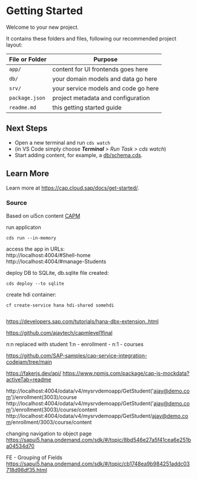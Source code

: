 # Getting Started

Welcome to your new project.

It contains these folders and files, following our recommended project layout:

File or Folder | Purpose
---------|----------
`app/` | content for UI frontends goes here
`db/` | your domain models and data go here
`srv/` | your service models and code go here
`package.json` | project metadata and configuration
`readme.md` | this getting started guide


## Next Steps

- Open a new terminal and run `cds watch`
- (in VS Code simply choose _**Terminal** > Run Task > cds watch_)
- Start adding content, for example, a [db/schema.cds](db/schema.cds).


## Learn More

Learn more at https://cap.cloud.sap/docs/get-started/.

### Source
Based on ui5cn content [CAPM](https://www.lab.ui5cn.com/docs/creating-custom-ui5-app)  




run applicaton
```
cds run --in-memory
```

access the app in URLs:  
http://localhost:4004/#Shell-home  
http://localhost:4004/#manage-Students

deploy DB to SQLite, db.sqlite file created:  
```
cds deploy --to sqlite
```

create hdi container:  
```
cf create-service hana hdi-shared somehdi
```

```

```

https://developers.sap.com/tutorials/hana-dbx-extension..html


https://github.com/ajaytech/capmlevel1final

n:n replaced with student 1:n - enrollment - n:1 - courses

https://github.com/SAP-samples/cap-service-integration-codejam/tree/main

https://fakerjs.dev/api/
https://www.npmjs.com/package/cap-js-mockdata?activeTab=readme

http://localhost:4004/odata/v4/mysrvdemoapp/GetStudent('ajay@demo.com')/enrollment(3003)/course
http://localhost:4004/odata/v4/mysrvdemoapp/GetStudent('ajay@demo.com')/enrollment(3003)/course/content
http://localhost:4004/odata/v4/mysrvdemoapp/GetStudent/ajay@demo.com/enrollment/3003/course/content

changing navigation to object page
https://sapui5.hana.ondemand.com/sdk/#/topic/8bd546e27a5f41cea6e251ba04534d70


FE - Grouping of Fields
https://sapui5.hana.ondemand.com/sdk/#/topic/cb1748ea9b984251addc03718d98df35.html